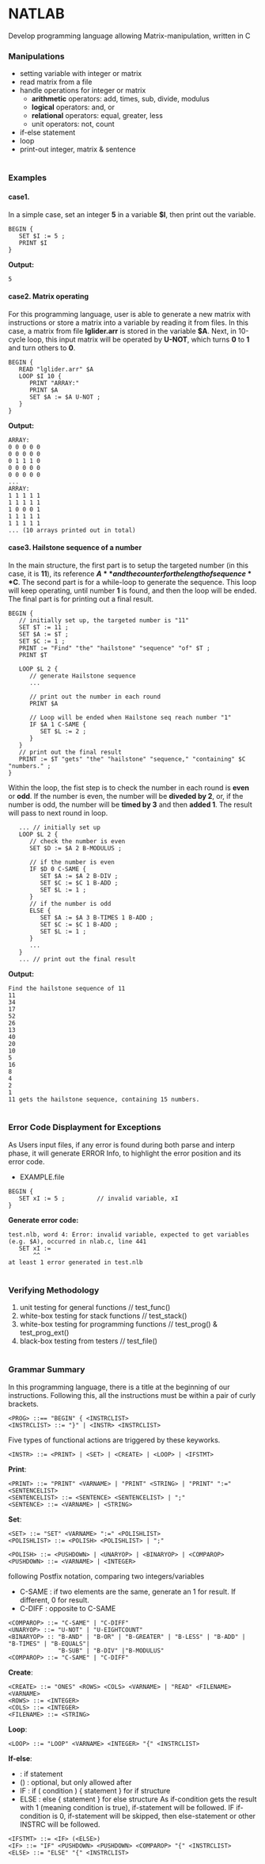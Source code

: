 # NATLAB
Develop programming language allowing Matrix-manipulation, written in C

### Manipulations
- setting variable with integer or matrix
- read matrix from a file
- handle operations for integer or matrix
  - **arithmetic** operators: add, times, sub, divide, modulus
  - **logical** operators: and, or
  - **relational** operators: equal, greater, less
  - unit operators: not, count 
- if-else statement
- loop
- print-out integer, matrix & sentence
#
### Examples
#### case1. 
In a simple case, set an integer **5** in a variable **$I**, then print out the variable.
```
BEGIN {
   SET $I := 5 ;
   PRINT $I
}
```
**Output:**
```
5
```
#### case2. Matrix operating
For this programming language, user is able to generate a new matrix with instructions or store a matrix into a variable by reading it from files. In this case, a matrix from file **lglider.arr** is stored in the variable **$A**. Next, in 10-cycle loop, this input matrix will be operated by **U-NOT**, which turns **0** to **1** and turn others to **0**.
```
BEGIN {
   READ "lglider.arr" $A
   LOOP $I 10 {
      PRINT "ARRAY:"
      PRINT $A
      SET $A := $A U-NOT ;
   }
}
```
**Output:**
```
ARRAY:
0 0 0 0 0 
0 0 0 0 0 
0 1 1 1 0 
0 0 0 0 0 
0 0 0 0 0 
...
ARRAY:
1 1 1 1 1 
1 1 1 1 1 
1 0 0 0 1 
1 1 1 1 1 
1 1 1 1 1 
... (10 arrays printed out in total)
```

#### case3. Hailstone sequence of a number
In the main structure, the first part is to setup the targeted number (in this case, it is **11**), its reference **$A** and the counter for the length of sequence **$C**. The second part is for a while-loop to generate the sequence. This loop will keep operating, until number **1** is found, and then the loop will be ended. The final part is for printing out a final result.

```
BEGIN {
   // initially set up, the targeted number is "11"
   SET $T := 11 ;
   SET $A := $T ;
   SET $C := 1 ;
   PRINT := "Find" "the" "hailstone" "sequence" "of" $T ;
   PRINT $T

   LOOP $L 2 {
      // generate Hailstone sequence
      ...
      
      // print out the number in each round
      PRINT $A      
      
      // Loop will be ended when Hailstone seq reach number "1"
      IF $A 1 C-SAME {
         SET $L := 2 ;
      }
   }
   // print out the final result
   PRINT := $T "gets" "the" "hailstone" "sequence," "containing" $C "numbers." ;
}
```
Within the loop, the fist step is to check the number in each round is **even** or **odd**. If the number is even, the number will be **diveded by 2**, or, if the number is odd, the number will be **timed by 3** and then **added 1**. The result will pass to next round in loop.

```
   ... // initially set up
   LOOP $L 2 {
      // check the number is even
      SET $D := $A 2 B-MODULUS ;

      // if the number is even
      IF $D 0 C-SAME {
         SET $A := $A 2 B-DIV ;
         SET $C := $C 1 B-ADD ;
         SET $L := 1 ;
      }
      // if the number is odd
      ELSE {
         SET $A := $A 3 B-TIMES 1 B-ADD ;
         SET $C := $C 1 B-ADD ;
         SET $L := 1 ;
      }
      ...
   }
   ... // print out the final result
```
**Output:**
```
Find the hailstone sequence of 11 
11 
34 
17 
52 
26 
13 
40 
20 
10 
5 
16 
8 
4 
2 
1 
11 gets the hailstone sequence, containing 15 numbers. 
```

#
### Error Code Displayment for Exceptions
As Users input files, if any error is found during both parse and interp phase, it will generate ERROR Info, to highlight the error position and its error code.

- EXAMPLE.file
```
BEGIN {
   SET xI := 5 ;         // invalid variable, xI
}
```
**Generate error code:**
```
test.nlb, word 4: Error: invalid variable, expected to get variables (e.g. $A), occurred in nlab.c, line 441
   SET xI :=
       ^^
at least 1 error generated in test.nlb
```

#
### Verifying Methodology
1. unit testing for general functions             // test_func()
2. white-box testing for stack functions          // test_stack()
3. white-box testing for programming functions    // test_prog() & test_prog_ext()
4. black-box testing from testers                 // test_file()

#
### Grammar Summary
  In this programming language, there is a title at the beginning of our instructions. Following this, all the instructions must be within a pair of curly brackets.
```
<PROG> ::== "BEGIN" { <INSTRCLIST>
<INSTRCLIST> ::= "}" | <INSTR> <INSTRCLIST>
```  
  Five types of functional actions are triggered by these keyworks.
```
<INSTR> ::= <PRINT> | <SET> | <CREATE> | <LOOP> | <IFSTMT>
```
  **Print**: 
```
<PRINT> ::= "PRINT" <VARNAME> | "PRINT" <STRING> | "PRINT" ":=" <SENTENCELIST>
<SENTENCELIST> ::= <SENTENCE> <SENTENCELIST> | ";"
<SENTENCE> ::= <VARNAME> | <STRING>
```
  **Set**: 
  
```  
<SET> ::= "SET" <VARNAME> ":=" <POLISHLIST>
<POLISHLIST> ::= <POLISH> <POLISHLIST> | ";"

<POLISH> ::= <PUSHDOWN> | <UNARYOP> | <BINARYOP> | <COMPAROP>
<PUSHDOWN> ::= <VARNAME> | <INTEGER>
```

following Postfix notation, comparing two integers/variables
- C-SAME : if two elements are the same, generate an 1 for result. If different, 0 for result.
- C-DIFF : opposite to C-SAME
  
```
<COMPAROP> ::= "C-SAME" | "C-DIFF"
<UNARYOP> ::= "U-NOT" | "U-EIGHTCOUNT"
<BINARYOP> :: "B-AND" | "B-OR" | "B-GREATER" | "B-LESS" | "B-ADD" | "B-TIMES" | "B-EQUALS"|
              "B-SUB" | "B-DIV" |"B-MODULUS"
<COMPAROP> ::= "C-SAME" | "C-DIFF"
```
  
  **Create**: 
  
```
<CREATE> ::= "ONES" <ROWS> <COLS> <VARNAME> | "READ" <FILENAME> <VARNAME>
<ROWS> ::= <INTEGER>
<COLS> ::= <INTEGER>
<FILENAME> ::= <STRING>
```
  
  **Loop**: 
  
```
<LOOP> ::= "LOOP" <VARNAME> <INTEGER> "{" <INSTRCLIST>
```
  
  **If-else**: 
  - <IF>     : if statement
  - (<ELSE>) : optional, but only allowed after <IF>
  - IF : if ( condition ) { statement } for if structure
  - ELSE : else { statement } for else structure
As if-condition gets the result with 1 (meaning condition is true), if-statement will be followed.
IF if-condition is 0, if-statement will be skipped, then else-statement or other INSTRC will be followed.
  
```
<IFSTMT> ::= <IF> (<ELSE>)
<IF> ::= "IF" <PUSHDOWN> <PUSHDOWN> <COMPAROP> "{" <INSTRCLIST>
<ELSE> ::= "ELSE" "{" <INSTRCLIST>
```


